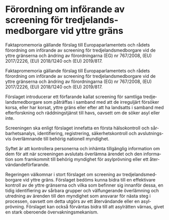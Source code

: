 # Förordning om införande av screening för tredje­lands­medborgare vid yttre gräns

Faktapromemoria gällande förslag till Europa­parla­mentets och rådets förord­ning om införande av screening för tredje­lands­med­borgare vid de yttre gränserna och ändring av förord­ningarna (EG) nr 767/2008, (EU) 2017/2226, (EU) 2018/1240 och (EU) 2019/817.

Faktapromemoria gällande förslag till Europa­parla­mentets och rådets förord­ning om införande av screening för tredje­lands­med­borgare vid de yttre gränserna och ändring av förord­ningarna (EG) nr 767/2008, (EU) 2017/2226, (EU) 2018/1240 och (EU) 2019/817.

Förslaget introdu­cerar ett för­farande kallat screening för samt­liga tredje­lands­med­borgare som påträf­fas i sam­band med att de irregul­järt för­söker korsa, eller har korsat, yttre gräns eller efter att ha land­satts i sam­band med efter­forsk­ning och rädd­nings­tjänst till havs, oavsett om de söker asyl eller inte.

Screeningen ska enligt för­slaget inne­fatta en första hälso­kontroll och sår­bar­hets­analys, identifi­ering, regist­rering, säker­hets­kontroll och avslut­nings­vis över­läm­nande till behörig nationell myndighet.

Syftet är att kontrol­lera perso­nerna och inhämta till­gänglig infor­mation om dem för att när screeningen avslu­tats över­lämna ären­det och den informa­tion som fram­kommit till behörig myndig­het för asyl­prövning eller ett åter­vändande­förfarande.

Regeringen väl­komnar i stort förslaget om screening av tredje­lands­med­borgare vid yttre gräns. Förslaget bedöms kunna bidra till en effekti­vare kontroll av de yttre grän­serna och vilka som befinner sig innan­för dessa, en tidig identifi­ering av sårbara grupper och väl­funge­rande över­lämning och utredning av ärenden till den myndig­het som ansvarar för nästa steg i processen, oavsett om detta utgörs av ett åter­vändande eller en asyl­prövning. Förslaget kan också för­väntas bidra till att asyl­rätten värnas, givet en stark oberoende över­vaknings­mekanism.
